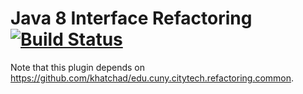 # Java 8 Interface Refactoring [![Build Status](https://travis-ci.org/khatchad/Java-8-Interface-Refactoring.svg?branch=master)](https://travis-ci.org/khatchad/Java-8-Interface-Refactoring)

Note that this plugin depends on https://github.com/khatchad/edu.cuny.citytech.refactoring.common.
